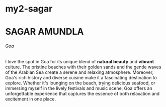 # my2-sagar
# SAGAR AMUNDLA
###### Goa
I love the spot in Goa for its unique blend of **natural beauty**  and **vibrant** culture. The pristine beaches with their golden sands and the gentle waves of the Arabian Sea create a serene and relaxing atmosphere. Moreover, Goa's rich history and diverse cuisine make it a fascinating destination to explore. Whether it's lounging on the beach, trying delicious seafood, or immersing myself in the lively festivals and music scene, Goa offers an unforgettable experience that captures the essence of both relaxation and excitement in one place.